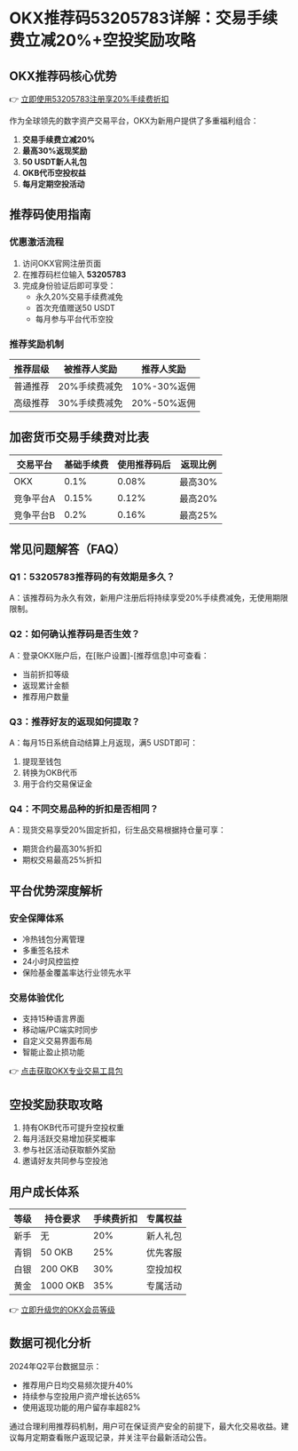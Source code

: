 # OKX推荐码53205783详解：交易手续费立减20%+空投奖励攻略

## OKX推荐码核心优势
👉 [立即使用53205783注册享20%手续费折扣](https://bit.ly/okx_welcome)

作为全球领先的数字资产交易平台，OKX为新用户提供了多重福利组合：
1. **交易手续费立减20%**
2. **最高30%返现奖励**
3. **50 USDT新人礼包**
4. **OKB代币空投权益**
5. **每月定期空投活动**

## 推荐码使用指南
### 优惠激活流程
1. 访问OKX官网注册页面
2. 在推荐码栏位输入 **53205783**
3. 完成身份验证后即可享受：
   - 永久20%交易手续费减免
   - 首次充值赠送50 USDT
   - 每月参与平台代币空投

### 推荐奖励机制
| 推荐层级 | 被推荐人奖励 | 推荐人奖励 |
|---------|--------------|-----------|
| 普通推荐 | 20%手续费减免 | 10%-30%返佣 |
| 高级推荐 | 30%手续费减免 | 20%-50%返佣 |

## 加密货币交易手续费对比表
| 交易平台 | 基础手续费 | 使用推荐码后 | 返现比例 |
|---------|------------|--------------|----------|
| OKX     | 0.1%       | 0.08%        | 最高30%  |
| 竞争平台A | 0.15%      | 0.12%        | 最高20%  |
| 竞争平台B | 0.2%       | 0.16%        | 最高25%  |

## 常见问题解答（FAQ）
### Q1：53205783推荐码的有效期是多久？
A：该推荐码为永久有效，新用户注册后将持续享受20%手续费减免，无使用期限限制。

### Q2：如何确认推荐码是否生效？
A：登录OKX账户后，在[账户设置]-[推荐信息]中可查看：
- 当前折扣等级
- 返现累计金额
- 推荐用户数量

### Q3：推荐好友的返现如何提取？
A：每月15日系统自动结算上月返现，满5 USDT即可：
1. 提现至钱包
2. 转换为OKB代币
3. 用于合约交易保证金

### Q4：不同交易品种的折扣是否相同？
A：现货交易享受20%固定折扣，衍生品交易根据持仓量可享：
- 期货合约最高30%折扣
- 期权交易最高25%折扣

## 平台优势深度解析
### 安全保障体系
- 冷热钱包分离管理
- 多重签名技术
- 24小时风控监控
- 保险基金覆盖率达行业领先水平

### 交易体验优化
- 支持15种语言界面
- 移动端/PC端实时同步
- 自定义交易界面布局
- 智能止盈止损功能

👉 [点击获取OKX专业交易工具包](https://bit.ly/okx_welcome)

## 空投奖励获取攻略
1. 持有OKB代币可提升空投权重
2. 每月活跃交易增加获奖概率
3. 参与社区活动获取额外奖励
4. 邀请好友共同参与空投池

## 用户成长体系
| 等级 | 持仓要求 | 手续费折扣 | 专属权益 |
|------|----------|------------|----------|
| 新手 | 无       | 20%        | 新人礼包 |
| 青铜 | 50 OKB   | 25%        | 优先客服 |
| 白银 | 200 OKB  | 30%        | 空投加权 |
| 黄金 | 1000 OKB | 35%        | 专属活动 |

👉 [立即升级您的OKX会员等级](https://bit.ly/okx_welcome)

## 数据可视化分析
2024年Q2平台数据显示：
- 推荐用户日均交易频次提升40%
- 持续参与空投用户资产增长达65%
- 使用返现功能的用户留存率超82%

通过合理利用推荐码机制，用户可在保证资产安全的前提下，最大化交易收益。建议每月定期查看账户返现记录，并关注平台最新活动公告。